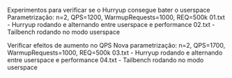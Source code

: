 Experimentos para verificar se o Hurryup consegue bater o userspace
Parametrização: n=2, QPS=1200, WarmupRequests=1000, REQ=500k
01.txt - Hurryup rodando e alternando entre userspace e performance
02.txt - Tailbench rodando no modo userspace

Verificar efeitos de aumento no QPS
Nova parametrização: n=2, QPS=1700, WarmupRequests=1000, REQ=500k
03.txt - Hurryup rodando e alternando entre userspace e performance
04.txt - Tailbench rodando no modo userspace
